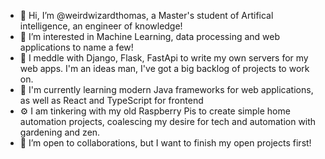 - 👋 Hi, I’m @weirdwizardthomas, a Master's student of Artifical intelligence, an engineer of knowledge!
- 👀 I’m interested in Machine Learning, data processing and web applications to name a few!
- 🌱 I meddle with Django, Flask, FastApi to write my own servers for my web apps. I'm an ideas man, I've got a big backlog of projects to work on.
- 📖 I'm currently learning modern Java frameworks for web applications, as well as React and TypeScript for frontend
- ⚙️ I am tinkering with my old Raspberry Pis to create simple home automation projects, coalescing my desire for tech and automation with gardening and zen.
- 💞️ I’m open to collaborations, but I want to finish my open projects first!

<!---
weirdwizardthomas/weirdwizardthomas is a ✨ special ✨ repository because its `README.md` (this file) appears on your GitHub profile.
You can click the Preview link to take a look at your changes.
--->
